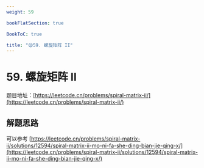 ```yaml
---
weight: 59

bookFlatSection: true

BookToC: true

title: "😪59. 螺旋矩阵 II"
---
```


# 59. 螺旋矩阵 II

题目地址：[https://leetcode.cn/problems/spiral-matrix-ii/](https://leetcode.cn/problems/spiral-matrix-ii/)

## 解题思路

可以参考 [https://leetcode.cn/problems/spiral-matrix-ii/solutions/12594/spiral-matrix-ii-mo-ni-fa-she-ding-bian-jie-qing-x/](https://leetcode.cn/problems/spiral-matrix-ii/solutions/12594/spiral-matrix-ii-mo-ni-fa-she-ding-bian-jie-qing-x/)
